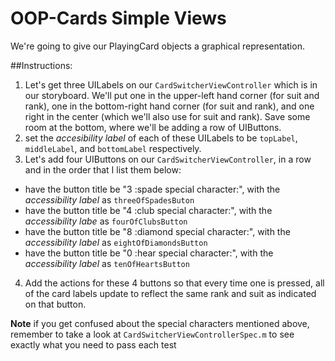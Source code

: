 # OOP-Cards Simple Views

We're going to give our PlayingCard objects a graphical representation. 

##Instructions:
1. Let's get three UILabels on our `CardSwitcherViewController` which is in our storyboard. We'll put one in the upper-left hand corner (for suit and rank), one in the bottom-right hand corner (for suit and rank), and one right in the center (which we'll also use for suit and rank). Save some room at the bottom, where we'll be adding a row of UIButtons.
2. set the *accesibility label* of each of these UILabels to be `topLabel`, `middleLabel`, and `bottomLabel` respectively.                
3. Let's add four UIButtons on our `CardSwitcherViewController`, in a row and in the order that I list them below:
  - have the button title be "3 :spade special character:", with the *accessibility label* as `threeOfSpadesButon`
  - have the button title be "4 :club special character:", with the *accessibility labe* as `fourOfClubsButton`
  - have the button title be "8 :diamond special character:", with the *accessibility label* as `eightOfDiamondsButton`
  - have the button title be "0 :hear special character:", with the *accessibility label* as `tenOfHeartsButton`
4. Add the actions for these 4 buttons so that every time one is pressed, all of the card labels update to reflect the same rank and suit as indicated on that button.

**Note** if you get confused about the special characters mentioned above, remember to take a look at `CardSwitcherViewControllerSpec.m` to see exactly what you need to pass each test
